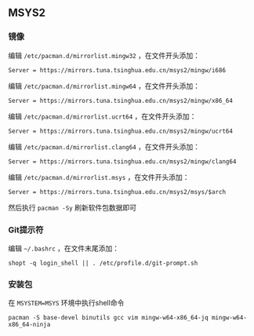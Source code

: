 ## MSYS2

### 镜像

编辑 `/etc/pacman.d/mirrorlist.mingw32` ，在文件开头添加：
```
Server = https://mirrors.tuna.tsinghua.edu.cn/msys2/mingw/i686
```

编辑 `/etc/pacman.d/mirrorlist.mingw64` ，在文件开头添加：
```
Server = https://mirrors.tuna.tsinghua.edu.cn/msys2/mingw/x86_64
```

编辑 `/etc/pacman.d/mirrorlist.ucrt64` ，在文件开头添加：
```
Server = https://mirrors.tuna.tsinghua.edu.cn/msys2/mingw/ucrt64
```

编辑 `/etc/pacman.d/mirrorlist.clang64` ，在文件开头添加：
```
Server = https://mirrors.tuna.tsinghua.edu.cn/msys2/mingw/clang64
```

编辑 `/etc/pacman.d/mirrorlist.msys` ，在文件开头添加：
```
Server = https://mirrors.tuna.tsinghua.edu.cn/msys2/msys/$arch
```

然后执行 `pacman -Sy` 刷新软件包数据即可

### Git提示符

编辑 `~/.bashrc` ，在文件末尾添加：
```shell
shopt -q login_shell || . /etc/profile.d/git-prompt.sh
```

### 安装包

在 `MSYSTEM=MSYS` 环境中执行shell命令
```shell
pacman -S base-devel binutils gcc vim mingw-w64-x86_64-jq mingw-w64-x86_64-ninja
```